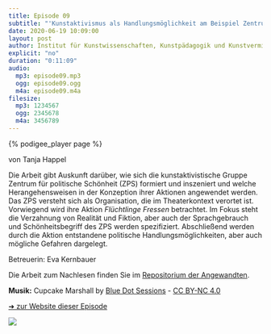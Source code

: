 ```yaml
---
title: Episode 09
subtitle: "'Kunstaktivismus als Handlungsmöglichkeit am Beispiel Zentrum für politische Schönheit' |  Tanja Happel"
date: 2020-06-19 10:09:00
layout: post
author: Institut für Kunstwissenschaften, Kunstpädagogik und Kunstvermittlung
explicit: "no"
duration: "0:11:09"
audio:
  mp3: episode09.mp3
  ogg: episode09.ogg
  m4a: episode09.m4a
filesize:
  mp3: 1234567
  ogg: 2345678
  m4a: 3456789
---
```


{% podigee_player page %}

von Tanja Happel

Die Arbeit gibt Auskunft darüber, wie sich die kunstaktivistische Gruppe Zentrum für politische Schönheit (ZPS) formiert und inszeniert und welche Herangehensweisen in der Konzeption ihrer Aktionen angewendet werden. Das ZPS versteht sich als Organisation, die im Theaterkontext verortet ist. Vorwiegend wird ihre Aktion _Flüchtlinge Fressen_ betrachtet. Im Fokus steht die Verzahnung von Realität und Fiktion, aber auch der Sprachgebrauch und Schönheitsbegriff des ZPS werden spezifiziert. Abschließend werden durch die Aktion entstandene politische Handlungsmöglichkeiten, aber auch mögliche Gefahren dargelegt.

Betreuerin: Eva Kernbauer

Die Arbeit zum Nachlesen finden Sie im [Repositorium der Angewandten](http://phaidra.bibliothek.uni-ak.ac.at/o:34545).

**Musik:** Cupcake Marshall by [Blue Dot Sessions](https://freemusicarchive.org/music/Blue_Dot_Sessions) - [CC BY-NC 4.0](https://creativecommons.org/licenses/by-nc/4.0/)

[➜ zur Website dieser Episode](https://channel-clayton.uni-ak.ac.at/index.php/kunstaktivismus-als-handlungsmoglichkeit-am-beispiel-zentrum-fur-politische-schonheit/)

![](https://channel-clayton.uni-ak.ac.at/wp-content/uploads/2020/06/Channel-Clayton_Bild1-1024x1024.jpg)
